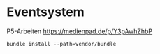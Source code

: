 # Eventsystem
P5-Arbeiten
https://medienpad.de/p/Y3pAwhZhbP


```
bundle install --path=vendor/bundle
```

